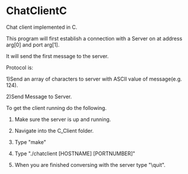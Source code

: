 # ChatClientC
Chat client implemented in C.

This program will first establish a connection with a Server on at address arg[0] and port arg[1].

It will send the first message to the server.

Protocol is:

1)Send an array of characters to server with ASCII value of message(e.g. 124).

2)Send Message to Server.

To get the client running do the following.

1) Make sure the server is up and running.

2) Navigate into the C_Client folder.

3) Type "make"

4) Type "./chatclient [HOSTNAME] [PORTNUMBER]"

5) When you are finished conversing with the server type "\quit".
